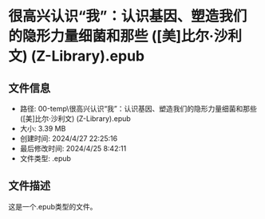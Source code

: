﻿# 很高兴认识“我”：认识基因、塑造我们的隐形力量细菌和那些 ([美]比尔·沙利文) (Z-Library).epub

## 文件信息
- 路径: 00-temp\很高兴认识“我”：认识基因、塑造我们的隐形力量细菌和那些 ([美]比尔·沙利文) (Z-Library).epub
- 大小: 3.39 MB
- 创建时间: 2024/4/27 22:25:16
- 最后修改时间: 2024/4/25 8:42:11
- 文件类型: .epub

## 文件描述
这是一个.epub类型的文件。

